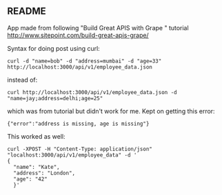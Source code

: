 ## README

App made from following "Build Great APIS with Grape
" tutorial http://www.sitepoint.com/build-great-apis-grape/

Syntax for doing post using curl:

```
curl -d "name=bob" -d "address=mumbai" -d "age=33" http://localhost:3000/api/v1/employee_data.json
```

instead of:

```
curl http://localhost:3000/api/v1/employee_data.json -d "name=jay;address=delhi;age=25"
```
which was from tutorial but didn't work for me. Kept on getting this error:
```
{"error":"address is missing, age is missing"}
```

This worked as well:

```
curl -XPOST -H "Content-Type: application/json" "localhost:3000/api/v1/employee_data" -d '
{
  "name": "Kate",
  "address": "London",
  "age": "42"
  }'
```

